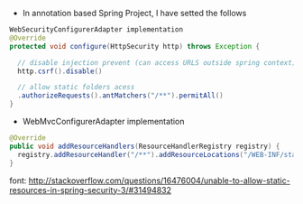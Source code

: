 * In annotation based Spring Project, I have setted the follows

```java
WebSecurityConfigurerAdapter implementation
@Override
protected void configure(HttpSecurity http) throws Exception {

  // disable injection prevent (can access URLS outside spring context)
  http.csrf().disable()

  // allow static folders acess
  .authorizeRequests().antMatchers("/**").permitAll()
}
```

* WebMvcConfigurerAdapter implementation

```java
@Override
public void addResourceHandlers(ResourceHandlerRegistry registry) {
  registry.addResourceHandler("/**").addResourceLocations("/WEB-INF/static/");
}
```
font: http://stackoverflow.com/questions/16476004/unable-to-allow-static-resources-in-spring-security-3/#31494832
